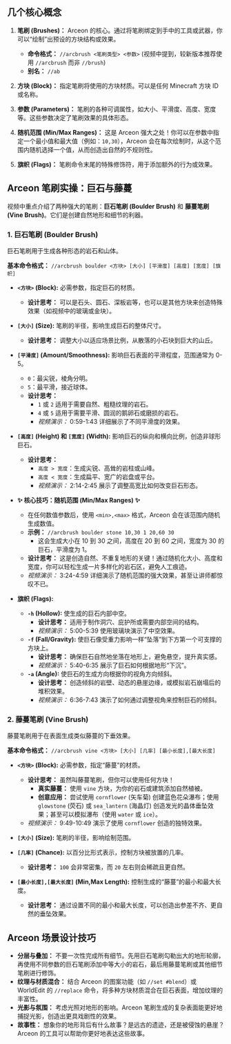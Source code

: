 
## **几个核心概念**

1.  **笔刷 (Brushes)：** Arceon 的核心。通过将笔刷绑定到手中的工具或武器，你可以“绘制”出预设的方块结构或效果。
    *   **命令格式：** `//arcbrush <笔刷类型> <参数>` (视频中提到，较新版本推荐使用 `//arcbrush` 而非 `//brush`)
    *   **别名：** `//ab`

2.  **方块 (Block)：** 指定笔刷将使用的方块材质。可以是任何 Minecraft 方块 ID 或名称。

3.  **参数 (Parameters)：** 笔刷的各种可调属性，如大小、平滑度、高度、宽度等。这些参数决定了笔刷效果的具体形态。

4.  **随机范围 (Min/Max Ranges)：** 这是 Arceon 强大之处！你可以在参数中指定一个最小值和最大值（例如：`10,30`），Arceon 会在每次绘制时，从这个范围内随机选择一个值，从而创造出自然的不规则性。

5.  **旗帜 (Flags)：** 笔刷命令末尾的特殊修饰符，用于添加额外的行为或效果。

## **Arceon 笔刷实操：巨石与藤蔓**

视频中重点介绍了两种强大的笔刷：**巨石笔刷 (Boulder Brush)** 和 **藤蔓笔刷 (Vine Brush)**。它们是创建自然地形和细节的利器。

### **1. 巨石笔刷 (Boulder Brush)**

巨石笔刷用于生成各种形态的岩石和山体。

**基本命令格式：**
`//arcbrush boulder <方块> [大小] [平滑度] [高度] [宽度] [旗帜]`

*   **`<方块>` (Block):** 必需参数，指定巨石的材质。
    *   **设计思考：** 可以是石头、圆石、深板岩等，也可以是其他方块来创造特殊效果（如视频中的玻璃或金块）。

*   **`[大小]` (Size):** 笔刷的半径，影响生成巨石的整体尺寸。
    *   **设计思考：** 调整大小以适应场景比例，从散落的小石块到巨大的山丘。

*   **`[平滑度]` (Amount/Smoothness):** 影响巨石表面的平滑程度，范围通常为 0-5。
    *   `0`：最尖锐，棱角分明。
    *   `5`：最平滑，接近球体。
    *   **设计思考：**
        *   `1` 或 `2` 适用于需要自然、粗糙纹理的岩石。
        *   `4` 或 `5` 适用于需要平滑、圆润的鹅卵石或磨损的岩石。
        *   *视频演示：* 0:59-1:43 详细展示了不同平滑度的效果。

*   **`[高度]` (Height) 和 `[宽度]` (Width):** 影响巨石的纵向和横向比例，创造非球形巨石。
    *   **设计思考：**
        *   `高度 > 宽度`：生成尖锐、高耸的岩柱或山峰。
        *   `高度 < 宽度`：生成扁平、宽广的岩盘或平台。
        *   *视频演示：* 2:14-2:45 展示了调整高宽比如何改变巨石形态。

*   **✨ 核心技巧：随机范围 (Min/Max Ranges) ✨**
    *   在任何数值参数后，使用 `<min>,<max>` 格式，Arceon 会在该范围内随机生成数值。
    *   **示例：** `//arcbrush boulder stone 10,30 1 20,60 30`
        *   这会生成大小在 10 到 30 之间，高度在 20 到 60 之间，宽度为 30 的巨石，平滑度为 1。
    *   **设计思考：** 这是创造自然、不重复地形的关键！通过随机化大小、高度和宽度，你可以轻松生成一片多样化的岩石区，避免人工痕迹。
    *   *视频演示：* 3:24-4:59 详细演示了随机范围的强大效果，甚至让讲师都惊叹不已。

*   **旗帜 (Flags):**
    *   **`-h` (Hollow):** 使生成的巨石内部中空。
        *   **设计思考：** 适用于制作洞穴、庇护所或需要内部空间的结构。
        *   *视频演示：* 5:00-5:39 使用玻璃块演示了中空效果。
    *   **`-f` (Fall/Gravity):** 使巨石像受重力影响一样“坠落”到下方第一个可支撑的方块上。
        *   **设计思考：** 确保巨石自然地坐落在地形上，避免悬空，提升真实感。
        *   *视频演示：* 5:40-6:35 展示了巨石如何根据地形“下沉”。
    *   **`-a` (Angle):** 使巨石的生成方向根据你的视角方向倾斜。
        *   **设计思考：** 创造倾斜的岩壁、动态的悬崖边缘，或模拟岩石崩塌后的堆积效果。
        *   *视频演示：* 6:36-7:43 演示了如何通过调整视角来控制巨石的倾斜。

### **2. 藤蔓笔刷 (Vine Brush)**

藤蔓笔刷用于在表面生成类似藤蔓的下垂效果。

**基本命令格式：**
`//arcbrush vine <方块> [大小] [几率] [最小长度],[最大长度]`

*   **`<方块>` (Block):** 必需参数，指定“藤蔓”的材质。
    *   **设计思考：** 虽然叫藤蔓笔刷，但你可以使用任何方块！
        *   **真实藤蔓：** 使用 `vine` 方块，为你的岩石或建筑添加自然植被。
        *   **创意应用：** 尝试使用 `cornflower` (矢车菊) 创建蓝色花朵瀑布；使用 `glowstone` (荧石) 或 `sea_lantern` (海晶灯) 创造发光的晶体垂坠效果；甚至可以模拟瀑布（使用 `water` 或 `ice`）。
    *   *视频演示：* 9:49-10:49 演示了使用 `cornflower` 创造的独特效果。

*   **`[大小]` (Size):** 笔刷的半径，影响绘制范围。

*   **`[几率]` (Chance):** 以百分比形式表示，控制方块被放置的几率。
    *   **设计思考：** `100` 会非常密集，而 `20` 左右则会稀疏且更自然。

*   **`[最小长度],[最大长度]` (Min,Max Length):** 控制生成的“藤蔓”的最小和最大长度。
    *   **设计思考：** 通过设置不同的最小和最大长度，可以创造出参差不齐、更自然的垂坠效果。

## **Arceon 场景设计技巧**

*   **分层与叠加：** 不要一次性完成所有细节。先用巨石笔刷勾勒出大的地形轮廓，再使用不同参数的巨石笔刷添加中等大小的岩石，最后用藤蔓笔刷或其他细节笔刷进行修饰。
*   **纹理与材质混合：** 结合 Arceon 的图案功能（如 `//set #blend`）或 WorldEdit 的 `//replace` 命令，将多种方块材质混合在巨石表面，增加纹理的丰富性。
*   **光影与氛围：** 考虑光照对地形的影响。Arceon 笔刷生成的复杂表面能更好地捕捉光影，创造出更具戏剧性的效果。
*   **故事性：** 想象你的地形背后有什么故事？是远古的遗迹，还是被侵蚀的悬崖？Arceon 的工具可以帮助你更好地表达这些故事。
